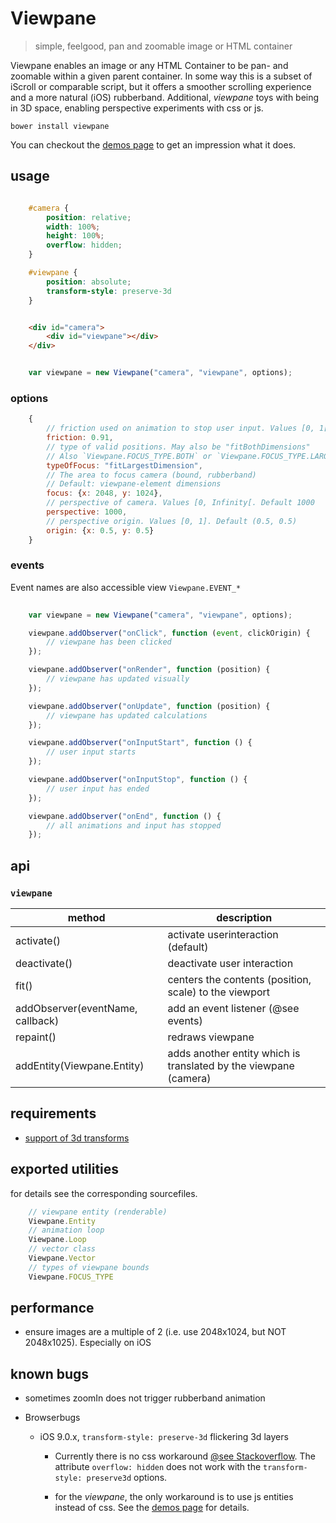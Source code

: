 # Viewpane

> simple, feelgood, pan and zoomable image or HTML container


Viewpane enables an image or any HTML Container to be pan- and zoomable within a given parent container. In some way
this is a subset of iScroll or comparable script, but it offers a smoother scrolling experience and a more natural
(iOS) rubberband. Additional, _viewpane_ toys with being in 3D space, enabling perspective experiments with css or js.


`bower install viewpane`


You can checkout the [demos page](http://sagold.github.io/js-viewpane/) to get an impression what it does.


## usage

```css

    #camera {
        position: relative;
        width: 100%;
        height: 100%;
        overflow: hidden;    
    }

    #viewpane {
        position: absolute;
        transform-style: preserve-3d
    }
```


```html

    <div id="camera">
        <div id="viewpane"></div>
    </div>
```


```javascript

    var viewpane = new Viewpane("camera", "viewpane", options);

```


### options

```javascript
    {
        // friction used on animation to stop user input. Values [0, 1[
        friction: 0.91,             
        // type of valid positions. May also be "fitBothDimensions"
        // Also `Viewpane.FOCUS_TYPE.BOTH` or `Viewpane.FOCUS_TYPE.LARGEST`
        typeOfFocus: "fitLargestDimension",     
        // The area to focus camera (bound, rubberband)
        // Default: viewpane-element dimensions
        focus: {x: 2048, y: 1024},
        // perspective of camera. Values [0, Infinity[. Default 1000  
        perspective: 1000,      
        // perspective origin. Values [0, 1]. Default (0.5, 0.5)    
        origin: {x: 0.5, y: 0.5}
    }
```

### events

Event names are also accessible view `Viewpane.EVENT_*`

```javascript
    
    var viewpane = new Viewpane("camera", "viewpane", options);

    viewpane.addObserver("onClick", function (event, clickOrigin) {
        // viewpane has been clicked
    });

    viewpane.addObserver("onRender", function (position) {
        // viewpane has updated visually
    });

    viewpane.addObserver("onUpdate", function (position) {
        // viewpane has updated calculations
    });

    viewpane.addObserver("onInputStart", function () {
        // user input starts
    });

    viewpane.addObserver("onInputStop", function () {
        // user input has ended
    });

    viewpane.addObserver("onEnd", function () {
        // all animations and input has stopped
    });

```


## api

### `viewpane`

method                              | description
------------------------------------|--------------------------------------------------------------------
activate()                          | activate userinteraction (default)
deactivate()                        | deactivate user interaction
fit()                               | centers the contents (position, scale) to the viewport
addObserver(eventName, callback)    | add an event listener (@see events)
repaint()                           | redraws viewpane
addEntity(Viewpane.Entity)          | adds another entity which is translated by the viewpane (camera)



## requirements

- [support of 3d transforms](http://caniuse.com/#feat=transforms3d)


## exported utilities

for details see the corresponding sourcefiles.

```javascript
    // viewpane entity (renderable)
    Viewpane.Entity
    // animation loop
    Viewpane.Loop
    // vector class
    Viewpane.Vector
    // types of viewpane bounds
    Viewpane.FOCUS_TYPE
```


## performance

- ensure images are a multiple of 2 (i.e. use 2048x1024, but NOT 2048x1025). Especially on iOS


## known bugs

- sometimes zoomIn does not trigger rubberband animation

- Browserbugs

    - iOS 9.0.x, `transform-style: preserve-3d` flickering 3d layers

        - Currently there is no css workaround
            [@see Stackoverflow](http://stackoverflow.com/questions/32639639/ios-9-mobile-safari-has-a-blinking-bug-with-transform-scale3d-and-translate3d). The attribute `overflow: hidden` does not work with the `transform-style: preserve3d` options.

        - for the _viewpane_, the only workaround is to use js entities instead of css. See the 
            [demos page](http://sagold.github.io/js-viewpane/) for details.
